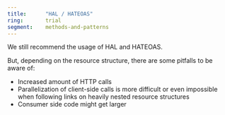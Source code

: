```yaml
---
title:      "HAL / HATEOAS"
ring:       trial
segment:    methods-and-patterns
---
```


We still recommend the usage of HAL and HATEOAS.

But, depending on the resource structure, there are some pitfalls to be aware of:
- Increased amount of HTTP calls
- Parallelization of client-side calls is more difficult or even impossible when following links on heavily nested resource structures
- Consumer side code might get larger
